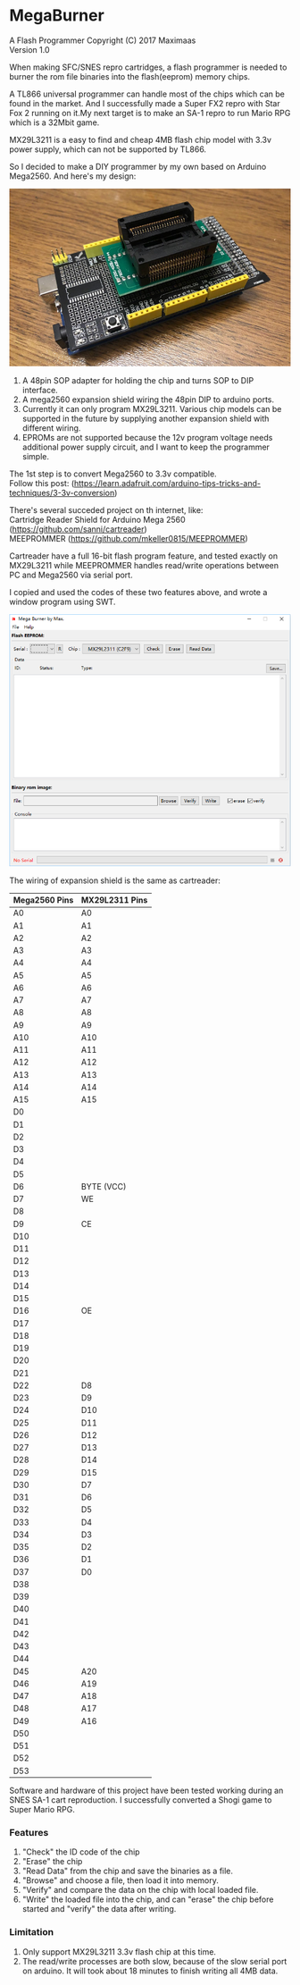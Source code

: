 # MegaBurner
A Flash Programmer
Copyright (C) 2017 Maximaas<br/>
Version 1.0

When making SFC/SNES repro cartridges, a flash programmer is needed to burner the rom file binaries into the flash(eeprom) memory chips.

A TL866 universal programmer can handle most of the chips which can be found in the market. And I successfully made a Super FX2 repro with Star Fox 2 running on it.My next target is to make an SA-1 repro to run Mario RPG which is a 32Mbit game. 

MX29L3211 is a easy to find and cheap 4MB flash chip model with 3.3v power supply, which can not be supported by TL866. 

So I decided to make a DIY programmer by my own based on Arduino Mega2560. And here's my design:

![image](https://github.com/maximaas/MegaBurner/blob/master/pics/megaburner_hw.png)

1. A 48pin SOP adapter for holding the chip and turns SOP to DIP interface.
2. A mega2560 expansion shield wiring the 48pin DIP to arduino ports.
3. Currently it can only program MX29L3211. Various chip models can be supported in the future by supplying another expansion shield with different wiring.
4. EPROMs are not supported because the 12v program voltage needs additional power supply circuit, and I want to keep the programmer simple.

The 1st step is to convert Mega2560 to 3.3v compatible.<br/>
Follow this post: (https://learn.adafruit.com/arduino-tips-tricks-and-techniques/3-3v-conversion)

There's several succeded project on th internet, like:<br/>
Cartridge Reader Shield for Arduino Mega 2560 (https://github.com/sanni/cartreader)<br/>
MEEPROMMER (https://github.com/mkeller0815/MEEPROMMER)

Cartreader have a full 16-bit flash program feature, and tested exactly on MX29L3211 while MEEPROMMER handles read/write operations between PC and Mega2560 via serial port.

I copied and used the codes of these two features above, and wrote a window program using SWT.

![image](https://github.com/maximaas/MegaBurner/blob/master/pics/megaburner_window.png)

The wiring of expansion shield is the same as cartreader:

| Mega2560 Pins  | MX29L2311 Pins   |
|:---------------|:-----------------|
|A0              |A0                |
|A1              |A1                |
|A2              |A2                |
|A3              |A3                |
|A4              |A4                |
|A5              |A5                |
|A6              |A6                |
|A7              |A7                |
|A8              |A8                |
|A9              |A9                |
|A10             |A10               |
|A11             |A11               |
|A12             |A12               |
|A13             |A13               |
|A14             |A14               |
|A15             |A15               |
|D0              |                  |
|D1              |                  |
|D2              |                  |
|D3              |                  |
|D4              |                  |
|D5              |                  |
|D6              |BYTE (VCC)        |
|D7              |WE                |
|D8              |                  |
|D9              |CE                |
|D10             |                  |
|D11             |                  |
|D12             |                  |
|D13             |                  |
|D14             |                  |
|D15             |                  |
|D16             |OE                |
|D17             |                  |
|D18             |                  |
|D19             |                  |
|D20             |                  |
|D21             |                  |
|D22             |D8                |
|D23             |D9                |
|D24             |D10               |
|D25             |D11               |
|D26             |D12               |
|D27             |D13               |
|D28             |D14               |
|D29             |D15               |
|D30             |D7                |
|D31             |D6                |
|D32             |D5                |
|D33             |D4                |
|D34             |D3                |
|D35             |D2                |
|D36             |D1                |
|D37             |D0                |
|D38             |                  |
|D39             |                  |
|D40             |                  |
|D41             |                  |
|D42             |                  |
|D43             |                  |
|D44             |                  |
|D45             |A20               |
|D46             |A19               |
|D47             |A18               |
|D48             |A17               |
|D49             |A16               |
|D50             |                  |
|D51             |                  |
|D52             |                  |
|D53             |                  |

Software and hardware of this project have been tested working during an SNES SA-1 cart reproduction. I successfully converted a Shogi game to Super Mario RPG.

<cart>
<SMRPG>

### Features

1. "Check" the ID code of the chip
2. "Erase" the chip
3. "Read Data" from the chip and save the binaries as a file.
4. "Browse" and choose a file, then load it into memory.
5. "Verify" and compare the data on the chip with local loaded file.
6. "Write" the loaded file into the chip, and can "erase" the chip before started and "verify" the data after writing.

### Limitation
1. Only support MX29L3211 3.3v flash chip at this time.
2. The read/write processes are both slow, because of the slow serial port on arduino. It will took about 18 minutes to finish writing all 4MB data.
